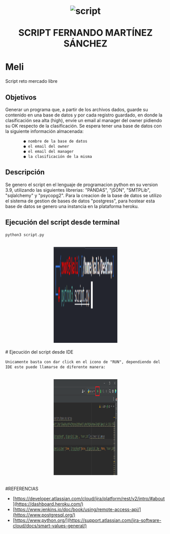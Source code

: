 <h1 align="center">
  <br>
    <img src="https://www.python.org/static/img/python-logo@2x.png" alt="script" width="400" img src="https://brand.heroku.com/static/media/heroku-logotype-horizontal.81c49462.svg alt="heroku" width="400">
  </br>
  <br>
    SCRIPT FERNANDO MARTÍNEZ SÁNCHEZ
  <br>
</h1>

# Meli
Script reto mercado libre

## Objetivos

Generar un programa que, a partir de los archivos dados, guarde su contenido en una base de datos y por
cada registro guardado, en donde la clasificación sea alta (high), envíe un email al manager del owner
pidiendo su OK respecto de la clasificación.
Se espera tener una base de datos con la siguiente información almacenada:

            ● nombre de la base de datos
            ● el email del owner
            ● el email del manager
            ● la clasificación de la misma

## Descripción

Se genero el script en el lenguaje de programacion python en su version 3.9, utilizando las siguientes librerias: "PANDAS", "jSON", "SMTPLib", "sqlalchemy" y "psycopg2". Para la creacion de la base de datos se utilizo el sistema de gestion de bases de datos "postgress", para hostear esta base de datos se genero una instancia en la plataforma heroku.

## Ejecución del script desde terminal

    python3 script.py
<br>
<div style="text-align:center">
    <img src="Media/imagen1.PNG" width="200" height="300" />
</div>
</br>
# Ejecución del script desde IDE

    Unicamente basta con dar click en el icono de "RUN", dependiendo del IDE este puede llamarse de diferente manera:
 
 <br>
 <div style="text-align:center">
    <img src="Media/imagen2.PNG" width="200" height="300" />
 </div>
 </br>                                                    
                
#REFERENCIAS                                                         
* [https://developer.atlassian.com/cloud/jira/platform/rest/v2/intro/#about](https://dashboard.heroku.com/)
* [https://www.jenkins.io/doc/book/using/remote-access-api/](https://www.postgresql.org/)
* [https://www.python.org/](https://support.atlassian.com/jira-software-cloud/docs/smart-values-general/)
